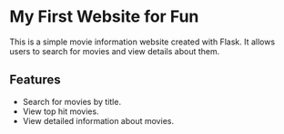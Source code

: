# My First Website for Fun

This is a simple movie information website created with Flask. It allows users to search for movies and view details about them.

## Features

- Search for movies by title.
- View top hit movies.
- View detailed information about movies.

